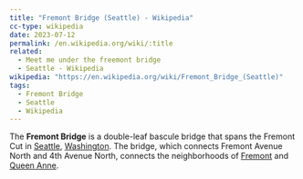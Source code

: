 ```yaml
---
title: "Fremont Bridge (Seattle) - Wikipedia"
cc-type: wikipedia
date: 2023-07-12
permalink: /en.wikipedia.org/wiki/:title
related:
  - Meet me under the freemont bridge
  - Seattle - Wikipedia
wikipedia: "https://en.wikipedia.org/wiki/Fremont_Bridge_(Seattle)"
tags:
  - Fremont Bridge
  - Seattle
  - Wikipedia
---
```

The **Fremont Bridge** is a double-leaf bascule bridge that spans the Fremont Cut in [Seattle]([Seattle](/en.wikipedia.org/wiki/Seattle)), [Washington]([Washington](/en.wikipedia.org/wiki/Washington_(state))). The bridge, which connects Fremont Avenue North and 4th Avenue North, connects the neighborhoods of [Fremont](/en.wikipedia.org/wiki/Fremont,_Seattle) and [Queen Anne](/en.wikipedia.org/wiki/Queen_Anne,_Seattle).